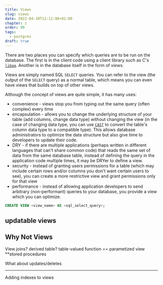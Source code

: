 ```yaml
---
title: Views
slug: views
date: 2022-04-30T12:11:00+01:00
chapter: z
order: 99
tags:
  - postgres
draft: true
---
```



There are two places you can specify which queries are to be run on the database. The first is in the client code using a client library such as C's [`libpq`](https://www.postgresql.org/docs/current/libpq.html). Another is in the database itself in the form of _views_.

Views are simply named SQL `SELECT` queries. You can refer to the view (the output of the `SELECT` query) as a normal table, which means you can even have views that builds on top of other views.

Although the concept of views are quite simple, it has many uses:

- convenience - views stop you from typing out the same query (often complex) every time
- encapsulation - allows you to change the underlying structure of your table (add columns, change data type) without changing the view (in the case of changing data type, you can use [`CAST`](https://www.postgresql.org/docs/current/sql-createcast.html) to convert the table's column data type to a compatible type). This allows database administrators to optimize the data structure but also give time to developers to update their code.
- DRY - if there are multiple applications (perhaps written in different languages that can't share common code) that reads the same set of data from the same database table, instead of defining the query in the application code multiple times, it may be DRYer to define a view.
- security - instead of granting users permissions for a table (which may include certain rows and/or columns you don't want certain users to see), you can create a more restrictive view and grant permissions only for that view
- performance - instead of allowing application developers to send arbitrary (non-performant) queries to your database, you provide a view which you can optimize.

```sql
CREATE VIEW <view_name> AS <sql_select_query>;
```

## updatable views

## Why Not Views

View joins?
derived table?
table-valued function == parametized view
**stored procedures

What about updates/deletes

---

Adding indexes to views

